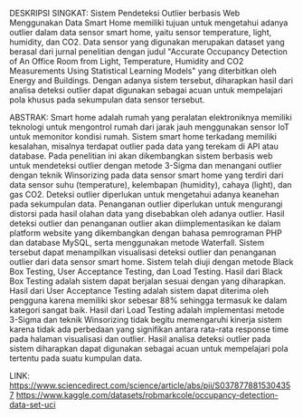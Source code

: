 DESKRIPSI SINGKAT:
Sistem Pendeteksi Outlier berbasis Web Menggunakan Data Smart Home memiliki tujuan untuk mengetahui adanya outlier dalam data sensor smart home, yaitu sensor temperature, light, humidity, dan CO2. Data sensor yang digunakan merupakan dataset yang berasal dari jurnal penelitian dengan judul "Accurate Occupancy Detection of An Office Room from Light, Temperature, Humidity and CO2 Measurements Using Statistical Learning Models" yang diterbitkan oleh Energy and Buildings. Dengan adanya sistem tersebut, diharapkan hasil dari analisa deteksi outlier dapat digunakan sebagai acuan untuk mempelajari pola khusus pada sekumpulan data sensor tersebut.

ABSTRAK:
Smart home adalah rumah yang peralatan elektroniknya memiliki teknologi untuk mengontrol rumah dari jarak jauh menggunakan sensor IoT untuk memonitor kondisi rumah. Sistem smart home terkadang memiliki kesalahan, misalnya terdapat outlier pada data yang terekam di API atau database. Pada penelitian ini akan dikembangkan sistem berbasis web untuk mendeteksi outlier dengan metode 3-Sigma dan menangani outlier dengan teknik Winsorizing pada data sensor smart home yang terdiri dari data sensor suhu (temperature), kelembapan (humidity), cahaya (light), dan gas CO2. Deteksi outlier diperlukan untuk mengetahui adanya keanehan pada sekumpulan data. Penanganan outlier diperlukan untuk mengurangi distorsi pada hasil olahan data yang disebabkan oleh adanya outlier. Hasil deteksi outlier dan penanganan outlier akan diimplementasikan ke dalam platform website yang dikembangkan dengan bahasa pemrograman PHP dan database MySQL, serta menggunakan metode Waterfall. Sistem tersebut dapat menampilkan visualisasi deteksi outlier dan penanganan outlier dari data sensor smart home. Sistem telah  diuji dengan metode Black Box Testing, User Acceptance Testing, dan Load Testing. Hasil  dari Black Box Testing adalah sistem dapat berjalan sesuai dengan yang diharapkan. Hasil dari User Acceptance Testing adalah sistem dapat diterima oleh pengguna karena memiliki skor sebesar 88% sehingga termasuk ke dalam kategori sangat baik. Hasil dari Load Testing adalah implementasi metode 3-Sigma dan teknik Winsorizing tidak begitu memengaruhi kinerja sistem karena tidak ada perbedaan yang signifikan antara rata-rata response time pada halaman visualisasi dan outlier. Hasil analisa deteksi outlier pada sistem diharapkan dapat digunakan sebagai acuan untuk mempelajari pola tertentu pada suatu kumpulan data.

LINK: 
https://www.sciencedirect.com/science/article/abs/pii/S0378778815304357
https://www.kaggle.com/datasets/robmarkcole/occupancy-detection-data-set-uci
